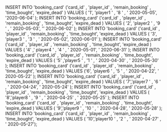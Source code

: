 INSERT INTO 'booking_card' ('card_id' , 'player_id' , 'remain_booking' , 'time_bought', 'expire_dead' ) VALUES ( '1', 'player1 ' , '8 ' , ' 2020-05-05', '2020-06-04' );
INSERT INTO 'booking_card' ('card_id' , 'player_id' , 'remain_booking' , 'time_bought', 'expire_dead ) VALUES ( '2', 'player2 ' , '9 ' , ' 2020-05-03', '' 2020-06-02'  );
INSERT INTO 'booking_card' ('card_id' , 'player_id' , 'remain_booking' , 'time_bought', 'expire_dead ) VALUES ( '3', 'player3 ' , '3 ' , ' 2020-05-02', '2020-06-01'  );
INSERT INTO 'booking_card' ('card_id' , 'player_id' , 'remain_booking' , 'time_bought', 'expire_dead ) VALUES ( '4' ,' player4 ' , '4 ' , ' 2020-05-01',  ' 2020-06-31' );
INSERT INTO 'booking_card' ('card_id' , 'player_id' , 'remain_booking' , 'time_bought', 'expire_dead ) VALUES ( '5' ,'player5 ' , '1 ' , ' 2020-04-30' , ' 2020-05-30' );
INSERT INTO 'booking_card' ('card_id' , 'player_id' , 'remain_booking' , 'time_bought', 'expire_dead ) VALUES ('6',  'player6 ' , '5 ' , ' 2020-04-22',  ' 2020-05-22' );
INSERT INTO 'booking_card' ('card_id' , 'player_id' , 'remain_booking' , 'time_bought', 'expire_dead ) VALUES ( '7','player7 ' , '6 ' , ' 2020-04-24', ' 2020-05-24' );
INSERT INTO 'booking_card' ('card_id' , 'player_id' , 'remain_booking' , 'time_bought', 'expire_dead ) VALUES ( '8','player8 ' , '9 ' , ' 2020-04-25' , ' 2020-05-25' );
INSERT INTO 'booking_card' ('card_id' , 'player_id' , 'remain_booking' , 'time_bought', 'expire_dead ) VALUES ( '9','player9 ' , '10 ' , ' 2020-04-28', ' 2020-05-28'   );
INSERT INTO 'booking_card' ('card_id' , 'player_id' , 'remain_booking' , 'time_bought', 'expire_dead ) VALUES ( '10','player10 ' , '2 ' , ' 2020-04-27' , ' 2020-05-27');
